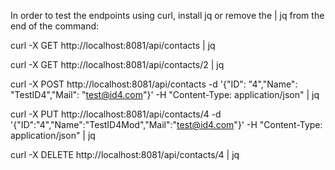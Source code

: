 In order to test the endpoints using curl, install jq or remove the | jq from the end of the command:

curl -X GET http://localhost:8081/api/contacts | jq

curl -X GET http://localhost:8081/api/contacts/2 | jq 

curl -X POST http://localhost:8081/api/contacts -d '{"ID": "4","Name": "TestID4","Mail": "test@id4.com"}' -H "Content-Type: application/json" | jq 

curl -X PUT http://localhost:8081/api/contacts/4 -d '{"ID":"4","Name":"TestID4Mod","Mail":"test@id4.com"}' -H "Content-Type: application/json" | jq 

curl -X DELETE http://localhost:8081/api/contacts/4 | jq 
